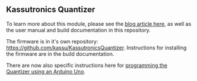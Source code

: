 ## Kassutronics Quantizer

To learn more about this module, please see the [blog article here](https://kassu2000.blogspot.com/2019/10/quantizer.html), as well as the user manual and build documentation in this repository.

The firmware is in it's own repository: https://github.com/kassu/KassutronicsQuantizer. Instructions for installing the firmware are in the build documentation.

There are now also specific instructions here for [programming the Quantizer using an Arduino Uno](Programming%20using%20an%20Arduino%20Uno.md).
